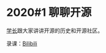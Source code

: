 # 2020#1 聊聊开源
[学长](https://github.com/mapleFU)跟大家讲讲开源的历史和开源社区。

录课：[Bilibili](https://www.bilibili.com/video/BV1ti4y177kc/)